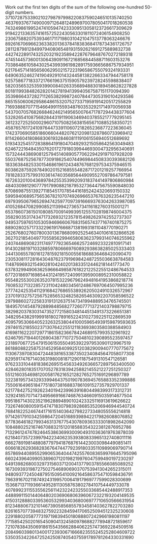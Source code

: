    Work out the first ten digits of the sum of the following one-hundred 50-digit numbers.  37107287533902102798797998220837590246510135740250<br /> 46376937677490009712648124896970078050417018260538<br /> 74324986199524741059474233309513058123726617309629<br /> 91942213363574161572522430563301811072406154908250<br /> 23067588207539346171171980310421047513778063246676<br /> 89261670696623633820136378418383684178734361726757<br /> 28112879812849979408065481931592621691275889832738<br /> 44274228917432520321923589422876796487670272189318<br /> 47451445736001306439091167216856844588711603153276<br /> 70386486105843025439939619828917593665686757934951<br /> 62176457141856560629502157223196586755079324193331<br /> 64906352462741904929101432445813822663347944758178<br /> 92575867718337217661963751590579239728245598838407<br /> 58203565325359399008402633568948830189458628227828<br /> 80181199384826282014278194139940567587151170094390<br /> 35398664372827112653829987240784473053190104293586<br /> 86515506006295864861532075273371959191420517255829<br /> 71693888707715466499115593487603532921714970056938<br /> 54370070576826684624621495650076471787294438377604<br /> 53282654108756828443191190634694037855217779295145<br /> 36123272525000296071075082563815656710885258350721<br /> 45876576172410976447339110607218265236877223636045<br /> 17423706905851860660448207621209813287860733969412<br /> 81142660418086830619328460811191061556940512689692<br /> 51934325451728388641918047049293215058642563049483<br /> 62467221648435076201727918039944693004732956340691<br /> 15732444386908125794514089057706229429197107928209<br /> 55037687525678773091862540744969844508330393682126<br /> 18336384825330154686196124348767681297534375946515<br /> 80386287592878490201521685554828717201219257766954<br /> 78182833757993103614740356856449095527097864797581<br /> 16726320100436897842553539920931837441497806860984<br /> 48403098129077791799088218795327364475675590848030<br /> 87086987551392711854517078544161852424320693150332<br /> 59959406895756536782107074926966537676326235447210<br /> 69793950679652694742597709739166693763042633987085<br /> 41052684708299085211399427365734116182760315001271<br /> 65378607361501080857009149939512557028198746004375<br /> 35829035317434717326932123578154982629742552737307<br /> 94953759765105305946966067683156574377167401875275<br /> 88902802571733229619176668713819931811048770190271<br /> 25267680276078003013678680992525463401061632866526<br /> 36270218540497705585629946580636237993140746255962<br /> 24074486908231174977792365466257246923322810917141<br /> 91430288197103288597806669760892938638285025333403<br /> 34413065578016127815921815005561868836468420090470<br /> 23053081172816430487623791969842487255036638784583<br /> 11487696932154902810424020138335124462181441773470<br /> 63783299490636259666498587618221225225512486764533<br /> 67720186971698544312419572409913959008952310058822<br /> 95548255300263520781532296796249481641953868218774<br /> 76085327132285723110424803456124867697064507995236<br /> 37774242535411291684276865538926205024910326572967<br /> 23701913275725675285653248258265463092207058596522<br /> 29798860272258331913126375147341994889534765745501<br /> 18495701454879288984856827726077713721403798879715<br /> 38298203783031473527721580348144513491373226651381<br /> 34829543829199918180278916522431027392251122869539<br /> 40957953066405232632538044100059654939159879593635<br /> 29746152185502371307642255121183693803580388584903<br /> 41698116222072977186158236678424689157993532961922<br /> 62467957194401269043877107275048102390895523597457<br /> 23189706772547915061505504953922979530901129967519<br /> 86188088225875314529584099251203829009407770775672<br /> 11306739708304724483816533873502340845647058077308<br /> 82959174767140363198008187129011875491310547126581<br /> 97623331044818386269515456334926366572897563400500<br /> 42846280183517070527831839425882145521227251250327<br /> 55121603546981200581762165212827652751691296897789<br /> 32238195734329339946437501907836945765883352399886<br /> 75506164965184775180738168837861091527357929701337<br /> 62177842752192623401942399639168044983993173312731<br /> 32924185707147349566916674687634660915035914677504<br /> 99518671430235219628894890102423325116913619626622<br /> 73267460800591547471830798392868535206946944540724<br /> 76841822524674417161514036427982273348055556214818<br /> 97142617910342598647204516893989422179826088076852<br /> 87783646182799346313767754307809363333018982642090<br /> 10848802521674670883215120185883543223812876952786<br /> 71329612474782464538636993009049310363619763878039<br /> 62184073572399794223406235393808339651327408011116<br /> 66627891981488087797941876876144230030984490851411<br /> 60661826293682836764744779239180335110989069790714<br /> 85786944089552990653640447425576083659976645795096<br /> 66024396409905389607120198219976047599490197230297<br /> 64913982680032973156037120041377903785566085089252<br /> 16730939319872750275468906903707539413042652315011<br /> 94809377245048795150954100921645863754710598436791<br /> 78639167021187492431995700641917969777599028300699<br /> 15368713711936614952811305876380278410754449733078<br /> 40789923115535562561142322423255033685442488917353<br /> 44889911501440648020369068063960672322193204149535<br /> 41503128880339536053299340368006977710650566631954<br /> 81234880673210146739058568557934581403627822703280<br /> 82616570773948327592232845941706525094512325230608<br /> 22918802058777319719839450180888072429661980811197<br /> 77158542502016545090413245809786882778948721859617<br /> 72107838435069186155435662884062257473692284509516<br /> 20849603980134001723930671666823555245252804609722<br /> 53503534226472524250874054075591789781264330331690<br />    